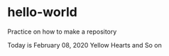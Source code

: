 # hello-world
Practice on how to make a repository

Today is February 08, 2020
Yellow Hearts 
and So on 
